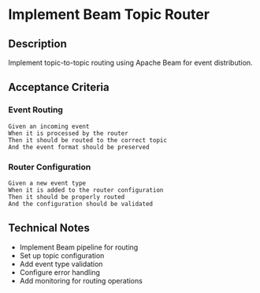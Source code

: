 # Implement Beam Topic Router

## Description
Implement topic-to-topic routing using Apache Beam for event distribution.

## Acceptance Criteria

### Event Routing
```gherkin
Given an incoming event
When it is processed by the router
Then it should be routed to the correct topic
And the event format should be preserved
```

### Router Configuration
```gherkin
Given a new event type
When it is added to the router configuration
Then it should be properly routed
And the configuration should be validated
```

## Technical Notes
- Implement Beam pipeline for routing
- Set up topic configuration
- Add event type validation
- Configure error handling
- Add monitoring for routing operations 